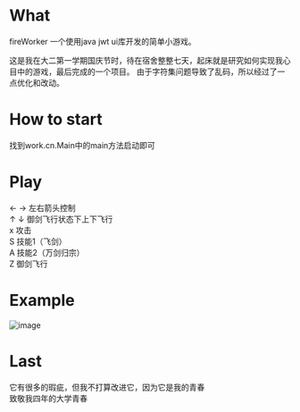 # What
fireWorker 一个使用java jwt ui库开发的简单小游戏。

这是我在大二第一学期国庆节时，待在宿舍整整七天，起床就是研究如何实现我心目中的游戏，最后完成的一个项目。
由于字符集问题导致了乱码，所以经过了一点优化和改动。



# How to start
找到work.cn.Main中的main方法启动即可



# Play
← → 左右箭头控制  
↑ ↓ 御剑飞行状态下上下飞行  
x   攻击  
S   技能1（飞剑）  
A   技能2（万剑归宗）  
Z   御剑飞行  


# Example
![image](https://user-images.githubusercontent.com/48792861/132121474-cca6fff4-86c5-42e4-9291-bfd64b75a3d3.png)


# Last
它有很多的瑕疵，但我不打算改进它，因为它是我的青春  
致敬我四年的大学青春
